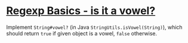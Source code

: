 # [Regexp Basics - is it a vowel?](https://www.codewars.com/kata/regexp-basics-is-it-a-vowel "https://www.codewars.com/kata/567bed99ee3451292c000025")

Implement `String#vowel?` (in Java `StringUtils.isVowel(String)`), which should return `true` if given object is a vowel, `false` otherwise.